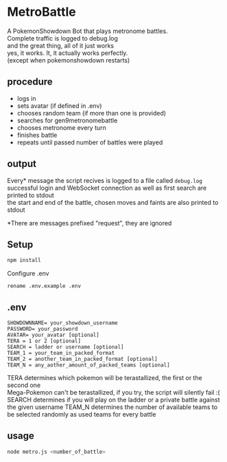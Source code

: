 # MetroBattle
A PokemonShowdown Bot that plays metronome battles.  
Complete traffic is logged to debug.log  
and the great thing, all of it just works  
yes, it works. It, it actually works perfectly.  
(except when pokemonshowdown restarts)  

## procedure
- logs in
- sets avatar (if defined in .env)
- chooses random team (if more than one is provided)
- searches for gen9metronomebattle
- chooses metronome every turn
- finishes battle
- repeats until passed number of battles were played

## output
Every* message the script recives is logged to a file called `debug.log`  
successful login and WebSocket connection as well as first search are printed to stdout  
the start and end of the battle, chosen moves and faints are also printed to stdout  
  
*There are messages prefixed "request", they are ignored  

## Setup
```bash 
npm install
```  
Configure .env
```
rename .env.example .env
```

## .env
```
SHOWDOWNNAME= your_showdown_username
PASSWORD= your_password
AVATAR= your_avatar [optional]
TERA = 1 or 2 [optional]
SEARCH = ladder or username [optional]
TEAM_1 = your_team_in_packed_format
TEAM_2 = another_team_in_packed_format [optional]
TEAM_N = any_aother_amount_of_packed_teams [optional]
```
TERA determines which pokemon will be terastallized, the first or the second one  
Mega-Pokemon can't be terastallized, if you try, the script will silently fail :(  
SEARCH determines if you will play on the ladder or a private battle against the given username
TEAM_N determines the number of available teams to be selected randomly as used teams for every battle
## usage
```bash 
node metro.js <number_of_battle>
```